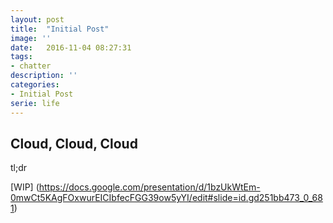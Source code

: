 ```yaml
---
layout: post
title:  "Initial Post"
image: ''
date:   2016-11-04 08:27:31
tags:
- chatter
description: ''
categories:
- Initial Post
serie: life
---
```


## Cloud, Cloud, Cloud

tl;dr

[WIP] (https://docs.google.com/presentation/d/1bzUkWtEm-0mwCt5KAgFOxwurEICIbfecFGG39ow5yYI/edit#slide=id.gd251bb473_0_681)

